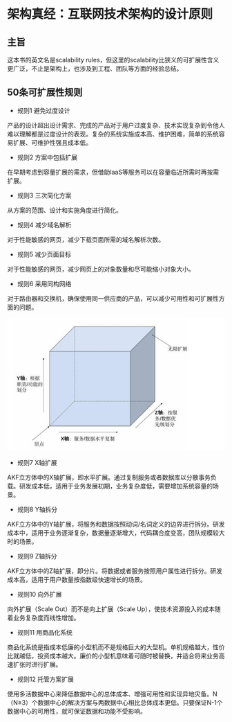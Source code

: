 # 架构真经：互联网技术架构的设计原则

## 主旨

这本书的英文名是scalability rules，但这里的scalability比狭义的可扩展性含义更广泛，不止是架构上，也涉及到工程、团队等方面的经验总结。

## 50条可扩展性规则

* 规则1 避免过度设计

产品的设计超出设计需求、完成的产品对于用户过度复杂、技术实现复杂到令他人难以理解都是过度设计的表现。复杂的系统实施成本高、维护困难，简单的系统容易扩展、可维护性强且成本低。

* 规则2 方案中包括扩展

在早期考虑到容量扩展的需求，但借助IaaS等服务可以在容量临近所需时再按需扩展。

* 规则3 三次简化方案

从方案的范围、设计和实施角度进行简化。

* 规则4 减少域名解析

对于性能敏感的网页，减少下载页面所需的域名解析次数。

* 规则5 减少页面目标

对于性能敏感的网页，减少网页上的对象数量和尽可能缩小对象大小。

* 规则6 采用同构网络

对于路由器和交换机，确保使用同一供应商的产品，可以减少可用性和可扩展性方面的问题。

![AKF立方体](images/AKF.png)

* 规则7 X轴扩展

AKF立方体中的X轴扩展，即水平扩展。通过复制服务或者数据库以分散事务负载。研发成本低，适用于业务发展初期，业务复杂度低，需要增加系统容量的场景。

* 规则8 Y轴拆分

AKF立方体中的Y轴扩展，将服务和数据按照动词/名词定义的边界进行拆分。研发成本中，适用于业务逐渐复杂，数据量逐渐增大，代码耦合度变高，团队规模较大时的场景。

* 规则9 Z轴拆分

AKF立方体中的Z轴扩展，即分片。将数据或者服务按照用户属性进行拆分。研发成本高，适用于用户数量按指数级快速增长的场景。

* 规则10 向外扩展

向外扩展（Scale Out）而不是向上扩展（Scale Up），使技术资源投入的成本随着业务复杂度而线性增加。

* 规则11 用商品化系统

商品化系统是指成本低廉的小型机而不是规格巨大的大型机。单机规格越大，性价比就越低，投资成本越大。廉价的小型机意味着可随时被替换，并适合将来业务高速扩张时进行扩展。

* 规则12 托管方案扩展

使用多活数据中心来降低数据中心的总体成本、增强可用性和实现异地灾备。N（N≥3）个数据中心的解决方案与两数据中心相比总体成本更低。只要保证N-1个数据中心的可用性，就可保证数据和功能不受影响。


